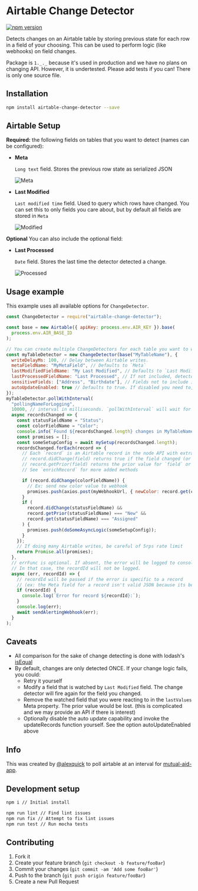 # Airtable Change Detector

[![npm version](https://badge.fury.io/js/airtable-change-detector.svg)](https://badge.fury.io/js/airtable-change-detector)

Detects changes on an Airtable table by storing previous state for each row in a field of your choosing.
This can be used to perform logic (like webhooks) on field changes.

Package is `1._._` because it's used in production and we have no plans on changing API. However, it is undertested.
Please add tests if you can! There is only one source file.

## Installation

```sh
npm install airtable-change-detector --save
```

## Airtable Setup

**Required:** the following fields on tables that you want to detect (names can be configured):
- **Meta**

  `Long text` field. Stores the previous row state as serialized JSON

  ![Meta](.github/meta.png)

- **Last Modified**

  `Last modified time` field. Used to query which rows have changed. You can set this to only fields you care about, but by default all fields are stored in `Meta`

  ![Modified](.github/modified.png)

**Optional** You can also include the optional field:
- **Last Processed**

  `Date` field. Stores the last time the detector detected a change.

  ![Processed](.github/processed.png)

## Usage example

This example uses all available options for `ChangeDetector`.

```js
const ChangeDetector = require("airtable-change-detector");

const base = new Airtable({ apiKey: process.env.AIR_KEY }).base(
  process.env.AIR_BASE_ID
);

// You can create multiple ChangeDetectors for each table you want to watch.
const myTableDetector = new ChangeDetector(base("MyTableName"), {
  writeDelayMs: 100, // Delay between Airtable writes.
  metaFieldName: "MyMetaField", // Defaults to `Meta`
  lastModifiedFieldName: "My Last Modified", // Defaults to `Last Modified`
  lastProcessedFieldName: "Last Processed", // If not included, detector will not write this field
  sensitiveFields: ["Address", "Birthdate"], // Fields not to include in `Meta`s previous state. Useful for keeping data deletion easy.
  autoUpdateEnabled: true // Defaults to true. If disabled you need to, when ready, pass an array of records to the function myTableDetector.updateRecords() to mark the record(s) as having been processed. It is recommended that you 'await' the return of the function to ensure a successful update.
});
myTableDetector.pollWithInterval(
  "pollingNameForLogging",
  10000, // interval in milliseconds. `pollWithInterval` will wait for both interval and work to complete
  async recordsChanged => {
    const statusFieldName = "Status";
    const colorFieldName = "Color";
    console.info(`Found ${recordsChanged.length} changes in MyTableName`);
    const promises = [];
    const someSetupConfig = await mySetup(recordsChanged.length);
    recordsChanged.forEach(record => {
      // Each `record` is an Airtable record in the node API with extra fields added including:
      // record.didChange(field) returns true if the field changed (or is new) between the last observation and now
      // record.getPrior(field) returns the prior value for `field` or undefined
      // See `enrichRecord` for more added methods

      if (record.didChange(colorFieldName)) {
        // Ex: send new color value to webhook
        promises.push(axios.post(myWebhookUrl, { newColor: record.get(colorFieldName) }));
      }
      if (
        record.didChange(statusFieldName) &&
        record.getPrior(statusFieldName) === "New" &&
        record.get(statusFieldName) === "Assigned"
      ) {
        promises.push(doSomeAsyncLogic(someSetupConfig));
      }
    });
    // If doing many Airtable writes, be careful of 5rps rate limit
    return Promise.all(promises);
  },
  // errFunc is optional. If absent, the error will be logged to console and retried after interval.
  // In that case, the recordId will not be logged.
  async (err, recordId) => {
    // recordId will be passed if the error is specific to a record
    // (ex: the Meta field for a record isn't valid JSON because its been edited manually)
    if (recordId) {
      console.log(`Error for record ${recordId}:`);
    }
    console.log(err);
    await sendAlertingWebhook(err);
  }
);
```

## Caveats

- All comparison for the sake of change detecting is done with lodash's [isEqual](https://lodash.com/docs/4.17.15#isEqual)
- By default, changes are only detected ONCE. If your change logic fails, you could:
   - Retry it yourself
   - Modify a field that is watched by `Last Modified` field. The change detector will fire again for the field you changed.
   - Remove the watched field that you were reacting to in the `lastValues` Meta property. The prior value would be lost. (this is complicated and we may provide an API if there is interest)
   - Optionally disable the auto update capability and invoke the updateRecords function yourself. See the option autoUpdateEnabled above

## Info

This was created by [@alexquick](https://github.com/alexquick) to poll airtable at an interval
for [mutual-aid-app](https://github.com/crownheightsma/mutual-aid-app).

## Development setup

```sh
npm i // Initial install

npm run lint // Find lint issues
npm run fix // Attempt to fix lint issues
npm run test // Run mocha tests
```

## Contributing

1. Fork it
2. Create your feature branch (`git checkout -b feature/fooBar`)
3. Commit your changes (`git commit -am 'Add some fooBar'`)
4. Push to the branch (`git push origin feature/fooBar`)
5. Create a new Pull Request
